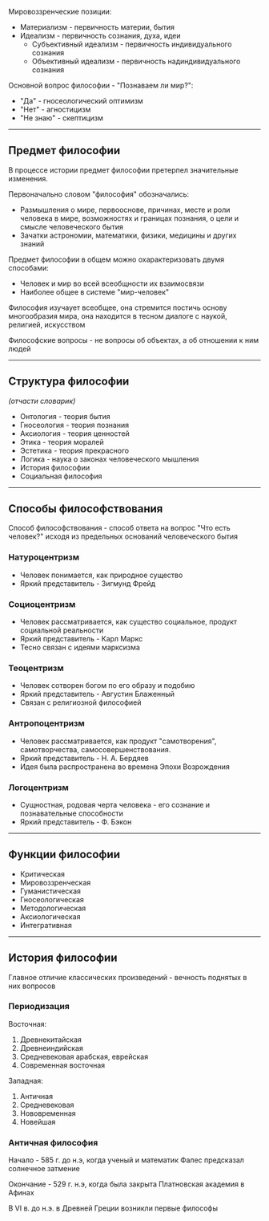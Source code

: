 Мировоззренческие позиции:
- Материализм - первичность материи, бытия
- Идеализм - первичность сознания, духа, идеи
	- Субъективный идеализм - первичность индивидуального сознания
	- Объективный идеализм - первичность надиндивидуального сознания

Основной вопрос философии - "Познаваем ли мир?":
- "Да" - гносеологический оптимизм
- "Нет" - агностицизм
- "Не знаю" - скептицизм

-----
## Предмет философии

В процессе истории предмет философии претерпел значительные изменения.

Первоначально словом "философия" обозначались:
- Размышления о мире, первооснове, причинах, месте и роли человека в мире, возможностях и границах познания, о цели и смысле человеческого бытия
- Зачатки астрономии, математики, физики, медицины и других знаний

Предмет философии в общем можно охарактеризовать двумя способами:
- Человек и мир во всей всеобщности их взаимосвязи
- Наиболее общее в системе "мир-человек"

Философия изучаует всеобщее, она стремится постичь основу многообразия мира, она находится в тесном диалоге с наукой, религией, искусством

Философские вопросы - не вопросы об объектах, а об отношении к ним людей

-----
## Структура философии
*(отчасти словарик)*

- Онтология - теория бытия
- Гносеология - теория познания
- Аксиология - теория ценностей
- Этика - теория моралей
- Эстетика - теория прекрасного
- Логика - наука о законах человеческого мышления
- История философии
- Социальная философия

-----

## Способы философствования

Способ философствования - способ ответа на вопрос "Что есть человек?" исходя из предельных оснований человеческого бытия

### Натуроцентризм

- Человек понимается, как природное существо
- Яркий представитель - Зигмунд Фрейд
### Социоцентризм

- Человек рассматривается, как существо социальное, продукт социальной реальности
- Яркий представитель - Карл Маркс
- Тесно связан с идеями марксизма
### Теоцентризм

- Человек сотворен богом по его образу и подобию
- Яркий представитель - Августин Блаженный
- Связан с религиозной философией

### Антропоцентризм

- Человек рассматривается, как продукт "самотворения", самотворчества, самосовершенствования.
- Яркий представитель - Н. А. Бердяев
- Идея была распространена во времена Эпохи Возрождения

### Логоцентризм

- Сущностная, родовая черта человека - его сознание и познавательные способности
- Яркий представитель - Ф. Бэкон

-----
## Функции философии

- Критическая
- Мировоззренческая
- Гуманистическая
- Гносеологическая
- Методологическая
- Аксиологическая
- Интегративная

-----

## История философии

Главное отличие классических произведений - вечность поднятых в них вопросов

### Периодизация

Восточная:
1. Древнекитайская
2. Древнеиндийская
3. Средневековая арабская, еврейская
4. Современная восточная

Западная:
1. Античная
2. Средневековая
3. Нововременная
4. Новейшая

### Античная философия

Начало - 585 г. до н.э, когда ученый и математик Фалес предсказал солнечное затмение

Окончание - 529 г. н.э, когда была закрыта Платновская академия в Афинах

В VI в. до н.э. в Древней Греции возникли первые философы